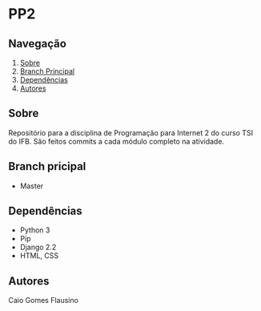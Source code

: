 # PP2

## Navegação
1. [Sobre](#sobre)
1. [Branch Principal](#branch-principal)
1. [Dependências](#dependencias)
1. [Autores](#autores)

## Sobre

Repositório para a disciplina de Programação para Internet 2 do curso TSI do IFB. São feitos commits a cada módulo completo na atividade.

## Branch pricipal

- Master

## Dependências

- Python 3
- Pip
- Django 2.2
- HTML, CSS

## Autores

Caio Gomes Flausino

